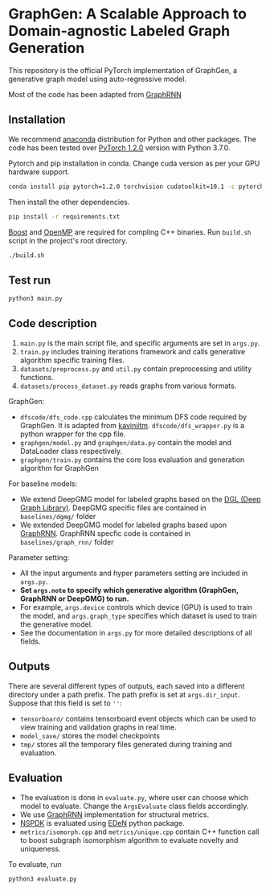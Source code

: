 # GraphGen: A Scalable Approach to Domain-agnostic Labeled Graph Generation

This repository is the official PyTorch implementation of GraphGen, a generative graph model using auto-regressive model.

Most of the code has been adapted from [GraphRNN](https://github.com/snap-stanford/GraphRNN)

## Installation

We recommend [anaconda](https://www.anaconda.com/distribution/) distribution for Python and other packages. The code has been tested over [PyTorch 1.2.0](https://pytorch.org/) version with Python 3.7.0.

Pytorch and pip installation in conda. Change cuda version as per your GPU hardware support.

```bash
conda install pip pytorch=1.2.0 torchvision cudatoolkit=10.1 -c pytorch
```

Then install the other dependencies.

```bash
pip install -r requirements.txt
```

[Boost](https://www.boost.org/) and [OpenMP](https://www.openmp.org/) are required for compling C++ binaries. Run `build.sh` script in the project's root directory.

```bash
./build.sh
```

## Test run

```bash
python3 main.py
```

## Code description

1. `main.py` is the main script file, and specific arguments are set in `args.py`.
2. `train.py` includes training iterations framework and calls generative algorithm specific training files.
3. `datasets/preprocess.py` and `util.py` contain preprocessing and utility functions.
4. `datasets/process_dataset.py` reads graphs from various formats.

GraphGen:

- `dfscode/dfs_code.cpp` calculates the minimum DFS code required by GraphGen. It is adapted from [kaviniitm](https://github.com/kaviniitm/DFSCode). `dfscode/dfs_wrapper.py` is a python wrapper for the cpp file.
- `graphgen/model.py` and `graphgen/data.py` contain the model and DataLoader class respectively.
- `graphgen/train.py` contains the core loss evaluation and generation algorithm for GraphGen

For baseline models:

- We extend DeepGMG model for labeled graphs based on the [DGL (Deep Graph Library)](https://github.com/dmlc/dgl/tree/master/examples/pytorch/dgmg). DeepGMG specific files are contained in `baselines/dgmg/` folder
- We extended DeepGMG model for labeled graphs based upon [GraphRNN](https://github.com/snap-stanford/GraphRNN). GraphRNN specfic code is contained in `baselines/graph_rnn/` folder

Parameter setting:

- All the input arguments and hyper parameters setting are included in `args.py`.
- **Set `args.note` to specify which generative algorithm (GraphGen, GraphRNN or DeepGMG) to run.**
- For example, `args.device` controls which device (GPU) is used to train the model, and `args.graph_type` specifies which dataset is used to train the generative model.
- See the documentation in `args.py` for more detailed descriptions of all fields.

## Outputs

There are several different types of outputs, each saved into a different directory under a path prefix. The path prefix is set at `args.dir_input`. Suppose that this field is set to `''`:

- `tensorboard/` contains tensorboard event objects which can be used to view training and validation graphs in real time.
- `model_save/` stores the model checkpoints
- `tmp/` stores all the temporary files generated during training and evaluation.

## Evaluation

- The evaluation is done in `evaluate.py`, where user can choose which model to evaluate. Change the `ArgsEvaluate` class fields accordingly.
- We use [GraphRNN](https://github.com/snap-stanford/GraphRNN) implementation for structural metrics.
- [NSPDK](https://dtai.cs.kuleuven.be/software/nspdk) is evaluated using [EDeN](https://github.com/fabriziocosta/EDeN) python package.
- `metrics/isomorph.cpp` and `metrics/unique.cpp` contain C++ function call to boost subgraph isomorphism algorithm to evaluate novelty and uniqueness.

To evaluate, run

```bash
python3 evaluate.py
```
